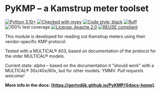 <!--
SPDX-FileCopyrightText: 2023 Gert van Dijk <github@gertvandijk.nl>

SPDX-License-Identifier: Apache-2.0
-->

# PyKMP – a Kamstrup meter toolset

[![Python 3.10+](https://img.shields.io/badge/Python-3.10%2B-blue)](https://python.org/)
[![Checked with mypy](https://img.shields.io/badge/mypy-strict-blue)](https://mypy.readthedocs.io/en/stable/)
[![Code style: black](https://img.shields.io/badge/code%20style-black-000000)](https://github.com/psf/black)
[![Ruff](https://img.shields.io/endpoint?url=https://raw.githubusercontent.com/charliermarsh/ruff/main/assets/badge/v1.json)](https://github.com/charliermarsh/ruff)
![100% test coverage](https://img.shields.io/badge/test_coverage-100%25-green)
[![License: Apache 2.0](https://img.shields.io/badge/License-Apache_2.0-brightgreen)](https://www.apache.org/licenses/LICENSE-2.0)
[![REUSE compliant](https://img.shields.io/badge/reuse-compliant-brightgreen)](https://reuse.software/)

This module is developed for reading out Kamstrup meters using their vendor-specific KMP
protocol.

Tested with a MULTICAL® 403, based on documentation of the protocol for the older
MULTICAL® models.

Current state: *alpha* – based on the documentation it "should work" with a MULTICAL®
30x/40x/60x, but for other models: YMMV.
*Pull requests welcome!*

**More info in the docs: [https://gertvdijk.github.io/PyKMP/][docs-home].**

[docs-home]: https://gertvdijk.github.io/PyKMP/
